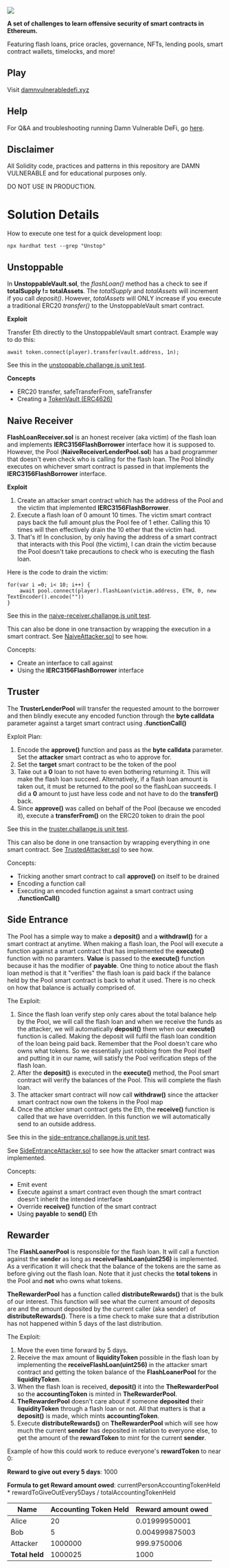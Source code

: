 ![](cover.png)

**A set of challenges to learn offensive security of smart contracts in Ethereum.**

Featuring flash loans, price oracles, governance, NFTs, lending pools, smart contract wallets, timelocks, and more!

## Play

Visit [damnvulnerabledefi.xyz](https://damnvulnerabledefi.xyz)

## Help

For Q&A and troubleshooting running Damn Vulnerable DeFi, go [here](https://github.com/tinchoabbate/damn-vulnerable-defi/discussions/categories/support-q-a-troubleshooting).

## Disclaimer

All Solidity code, practices and patterns in this repository are DAMN VULNERABLE and for educational purposes only.

DO NOT USE IN PRODUCTION.

# Solution Details

How to execute one test for a quick development loop:

```
npx hardhat test --grep "Unstop"
```

## Unstoppable

In **UnstoppableVault.sol**, the _flashLoan()_ method has a check to see if **totalSupply != totalAssets**. The _totalSupply_ and _totalAssets_ will increment if you call _deposit()_. However, _totalAssets_ will ONLY increase if you execute a traditional ERC20 _transfer()_ to the UnstoppableVault smart contract.

**Exploit**

Transfer Eth directly to the UnstoppableVault smart contract. Example way to do this:

```
await token.connect(player).transfer(vault.address, 1n);
```

See this in the [unstoppable.challange.js unit test](/test/unstoppable/unstoppable.challenge.js).


**Concepts**
* ERC20 transfer, safeTransferFrom, safeTransfer
* Creating a [TokenVault (ERC4626)](https://ethereum.org/en/developers/docs/standards/tokens/erc-4626/)


## Naive Receiver

**FlashLoanReceiver.sol** is an honest receiver (aka victim) of the flash loan and implements **IERC3156FlashBorrower** interface how it is supposed to. However, the Pool (**NaiveReceiverLenderPool.sol**) has a bad programmer that doesn't even check who is calling for the flash loan. The Pool blindly executes on whichever smart contract is passed in that implements the **IERC3156FlashBorrower** interface.

**Exploit**

1. Create an attacker smart contract which has the address of the Pool and the victim that implemented **IERC3156FlashBorrower**.
2. Execute a flash loan of 0 amount 10 times. The victim smart contract pays back the full amount plus the Pool fee of 1 ether. Calling this 10 times will then effectively drain the 10 ether that the victim had.
3. That's it! In conclusion, by only having the address of a smart contract that interacts with this Pool (the victim), I can drain the victim because the Pool doesn't take precautions to check who is executing the flash loan.

Here is the code to drain the victim:

```
for(var i =0; i< 10; i++) {
    await pool.connect(player).flashLoan(victim.address, ETH, 0, new TextEncoder().encode(""))
}
```

See this in the [naive-receiver.challange.js unit test](/test/naive-receiver/naive-receiver.challenge.js).

This can also be done in one transaction by wrapping the execution in a smart contract. See [NaiveAttacker.sol](contracts/naive-receiver/NaiveAttacker.sol) to see how.

Concepts:
* Create an interface to call against
* Using the **IERC3156FlashBorrower** interface

## Truster

The **TrusterLenderPool** will transfer the requested amount to the borrower and then blindly execute any encoded function through the __byte calldata__ parameter against a target smart contract using __.functionCall()__

Exploit Plan:
1. Encode the __approve()__ function and pass as the __byte calldata__ parameter. Set the __attacker__ smart contract as who to approve for.
2. Set the __target__ smart contract to be the token of the pool
3. Take out a **0** loan to not have to even bothering returning it. This will make the flash loan succeed. Alternatively, if a flash loan amount is taken out, it must be returned to the pool so the flashLoan succeeds. I did a **0** amount to just have less code and not have to do the __transfer()__ back. 
4. Since __approve()__ was called on behalf of the Pool (because we encoded it), execute a __transferFrom()__ on the ERC20 token to drain the pool

See this in the [truster.challange.js unit test](/test/truster/truster.challenge.js).

This can also be done in one transaction by wrapping everything in one smart contract. See [TrustedAttacker.sol](contracts/truster/TrustedAttacker.sol) to see how.

Concepts:
* Tricking another smart contract to call __approve()__ on itself to be drained
* Encoding a function call
* Executing an encoded function against a smart contract using __.functionCall()__

## Side Entrance

The Pool has a simple way to make a **deposit()** and a **withdrawl()** for a smart contract at anytime. When making a flash loan, the Pool will execute a function against a smart contract that has implemented the **execute()** function with no paramters. __Value__ is passed to the **execute()** function because it has the modifier of __payable__. One thing to notice about the flash loan method is that it "verifies" the flash loan is paid back if the balance held by the Pool smart contract is back to what it used. There is no check on how that balance is actually comprised of.

The Exploit:
1. Since the flash loan verify step only cares about the total balance help by the Pool, we will call the flash loan and when we receive the funds as the attacker, we will automatically **deposit()** them when our **execute()** function is called. Making the deposit will fulfil the flash loan condition of the loan being paid back. Remember that the Pool doesn't care who owns what tokens. So we essentially just robbing from the Pool itself and putting it in our name, will satisfy the Pool verification steps of the flash loan.
2. After the **deposit()** is executed in the **execute()** method, the Pool smart contract will verify the balances of the Pool. This will complete the flash loan.
3. The attacker smart contract will now call **withdraw()** since the attacker smart contract now own the tokens in the Pool map
4. Once the attcker smart contract gets the Eth, the **receive()** function is called that we have overridden. In this function we will automatically send to an outside address.

See this in the [side-entrance.challange.js unit test](/test/side-entrance/side-entrance.challenge.js).

See [SideEntranceAttacker.sol](contracts/side-entrance/SideEntranceAttacker.sol) to see how the attacker smart contract was implemented.

Concepts:
* Emit event
* Execute against a smart contract even though the smart contract doesn't inherit the intended interface
* Override **receive()** function of the smart contract
* Using __payable__ to **send()** Eth

## Rewarder

The **FlashLoanerPool** is responsible for the flash loan. It will call a function against the **sender** as long as **receiveFlashLoan(uint256)** is implemented. As a verification it will check that the balance of the tokens are the same as before giving out the flash loan. Note that it just checks the **total tokens** in the Pool and __not__ who owns what tokens. 


**TheRewarderPool** has a function called **distributeRewards()** that is the bulk of our interest. This function will see what the current amount of deposits are and the amount deposited by the current caller (aka sender) of **distributeRewards()**. There is a time check to make sure that a distribution has not happened within 5 days of the last distribution. 

The Exploit:
1. Move the even time forward by 5 days.
2. Receive the max amount of **liquidityToken** possible in the flash loan by implementing the **receiveFlashLoan(uint256)** in the attacker smart contract and getting the token balance of the **FlashLoanerPool** for the **liquidityToken**.
3. When the flash loan is received, **deposit()** it into the **TheRewarderPool** so the **accountingToken** is minted in **TheRewarderPool**. 
4. **TheRewarderPool** doesn't care about if someone **deposited** their **liquidityToken** through a flash loan or not. All that matters is that a **deposit()** is made, which mints **accountingToken**.
5. Execute **distributeRewards()** on **TheRewarderPool** which will see how much the current **sender** has deposited in relation to everyone else, to get the amount of the **rewardToken** to mint for the current **sender**.

Example of how this could work to reduce everyone's **rewardToken** to near 0:

**Reward to give out every 5 days**: 1000

**Formula to get Reward amount owed**: currentPersonAccountingTokenHeld * rewardToGiveOutEvery5Days / totalAccountingTokenHeld

| Name  | Accounting Token Held | Reward amount owed |
|-------|-----------------------|-------------------------------|
| Alice  | 20 | 0.01999950001 |
| Bob  | 5 | 0.004999875003 |
| Attacker | 1000000 | 999.9750006 |
| **Total held**| 1000025|1000|